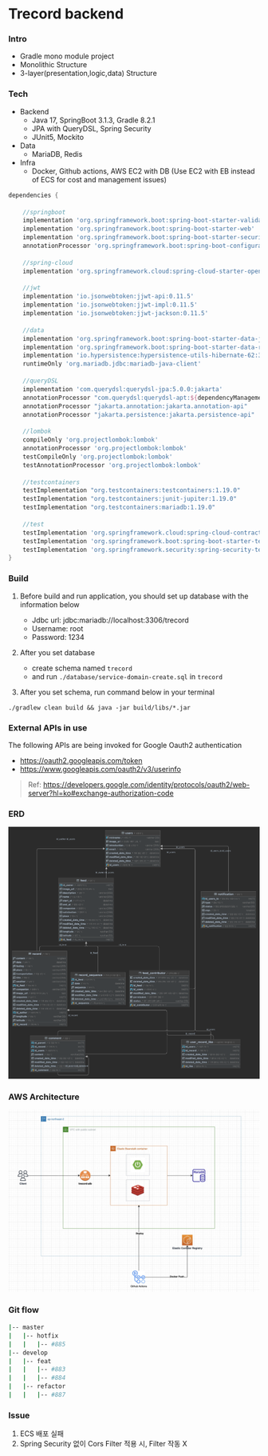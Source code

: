 # Trecord backend

### Intro

- Gradle mono module project
- Monolithic Structure
- 3-layer(presentation,logic,data) Structure

### Tech

- Backend
    - Java 17, SpringBoot 3.1.3, Gradle 8.2.1
    - JPA with QueryDSL, Spring Security
    - JUnit5, Mockito
- Data
    - MariaDB, Redis
- Infra
    - Docker, Github actions, AWS EC2 with DB (Use EC2 with EB instead of ECS for cost and management issues)

```groovy
dependencies {

    //springboot
    implementation 'org.springframework.boot:spring-boot-starter-validation'
    implementation 'org.springframework.boot:spring-boot-starter-web'
    implementation 'org.springframework.boot:spring-boot-starter-security'
    annotationProcessor 'org.springframework.boot:spring-boot-configuration-processor'

    //spring-cloud
    implementation 'org.springframework.cloud:spring-cloud-starter-openfeign' // For @FeignClient

    //jwt
    implementation 'io.jsonwebtoken:jjwt-api:0.11.5'
    implementation 'io.jsonwebtoken:jjwt-impl:0.11.5'
    implementation 'io.jsonwebtoken:jjwt-jackson:0.11.5'

    //data
    implementation 'org.springframework.boot:spring-boot-starter-data-jpa'
    implementation 'org.springframework.boot:spring-boot-starter-data-redis'
    implementation 'io.hypersistence:hypersistence-utils-hibernate-62:3.5.1' // For @Type(JsonType.class)
    runtimeOnly 'org.mariadb.jdbc:mariadb-java-client'

    //queryDSL
    implementation 'com.querydsl:querydsl-jpa:5.0.0:jakarta'
    annotationProcessor "com.querydsl:querydsl-apt:${dependencyManagement.importedProperties['querydsl.version']}:jakarta"
    annotationProcessor "jakarta.annotation:jakarta.annotation-api"
    annotationProcessor "jakarta.persistence:jakarta.persistence-api"

    //lombok
    compileOnly 'org.projectlombok:lombok'
    annotationProcessor 'org.projectlombok:lombok'
    testCompileOnly 'org.projectlombok:lombok'
    testAnnotationProcessor 'org.projectlombok:lombok'

    //testcontainers
    testImplementation "org.testcontainers:testcontainers:1.19.0"
    testImplementation "org.testcontainers:junit-jupiter:1.19.0"
    testImplementation "org.testcontainers:mariadb:1.19.0"

    //test
    testImplementation 'org.springframework.cloud:spring-cloud-contract-wiremock' // For @AutoConfigureWireMock
    testImplementation 'org.springframework.boot:spring-boot-starter-test'
    testImplementation 'org.springframework.security:spring-security-test'
}
```

### Build

1. Before build and run application, you should set up database with the information below

    - Jdbc url: jdbc:mariadb://localhost:3306/trecord
    - Username: root
    - Password: 1234

2. After you set database
    - create schema named `trecord`
    - and run `./database/service-domain-create.sql` in `trecord`

3. After you set schema, run command below in your terminal

  ```shell
  ./gradlew clean build && java -jar build/libs/*.jar
  ```

### External APIs in use

The following APIs are being invoked for Google Oauth2 authentication

- https://oauth2.googleapis.com/token
- https://www.googleapis.com/oauth2/v3/userinfo

> Ref: https://developers.google.com/identity/protocols/oauth2/web-server?hl=ko#exchange-authorization-code

### ERD

![](images/erd%20diagram.png)

### AWS Architecture

![](images/aws%20architecture.jpg)

### Git flow

```sh
|-- master
|   |-- hotfix
|   |   |-- #885
|-- develop
|   |-- feat
|   |   |-- #883
|   |   |-- #884
|   |-- refactor
|   |   |-- #887
```

### Issue

1. ECS 배포 실패
2. Spring Security 없이 Cors Filter 적용 시, Filter 작동 X
